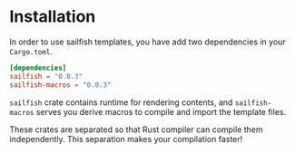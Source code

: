 # Installation

In order to use sailfish templates, you have add two dependencies in your `Cargo.toml`.

```toml
[dependencies]
sailfish = "0.0.3"
sailfish-macros = "0.0.3"
```

`sailfish` crate contains runtime for rendering contents, and `sailfish-macros` serves you derive macros to compile and import the template files.

These crates are separated so that Rust compiler can compile them independently. This separation makes your compilation faster!
